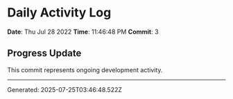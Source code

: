 # Daily Activity Log

**Date**: Thu Jul 28 2022
**Time**: 11:46:48 PM
**Commit**: 3

## Progress Update

This commit represents ongoing development activity.

---
Generated: 2025-07-25T03:46:48.522Z
